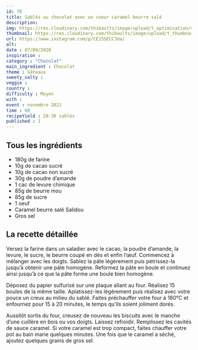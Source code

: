 ```yaml
---
id: 78
title: Sablés au chocolat avec un coeur caramel beurre salé
description: 
img: https://res.cloudinary.com/thibaults/image/upload/t_optimisation/v1600456108/Recipes/20200907_sable_chocolat.jpg
thumbnail: https://res.cloudinary.com/thibaults/image/upload/t_thumbnail_josie/v1600456108/Recipes/20200907_sable_chocolat.jpg
url: https://www.instagram.com/p/CE15SECC3Ua/
alt: 
date : 07/09/2020
inspiration : 
category : "Chocolat"
main_ingredient : Chocolat
theme : Gâteaux
sweety_salty : 
veggie : 
country :
difficulty : Moyen
with : 
event : novembre 2021
time : 60
recipeYield : 20-30 sablés
published : 1
---
```


## Tous les ingrédients
 - 180g de farine
 - 10g de cacao sucré
 - 10g de cacao non sucré
 - 30g de poudre d’amande
 - 1 cac de levure chimique
 - 85g de beurre mou
 - 85g de sucre
 - 1 oeuf
 - Caramel beurre salé Salidou
 - Gros sel

## La recette détaillée
Versez la farine dans un saladier avec le cacao, la poudre d’amande, la levure, le sucre, le beurre coupé en dés et enfin l’œuf. Commencez à mélanger avec les doigts. Sablez la pâte légèrement puis pétrissez-la jusqu’à obtenir une pâte homogène. Reformez la pâte en boule et continuez ainsi jusqu’à ce que la pâte forme une boule bien homogène.

Déposez du papier sulfurisé sur une plaque allant au four. Réalisez 15 boules de la même taille. Aplatissez-les légèrement puis réalisez avec votre pouce un creux au milieu du sablé. Faites préchauffer votre four à 180°C et enfournez pour 15 à 20 minutes, le temps qu’ils soient joliment dorés.

Aussitôt sortis du four, creusez de nouveau les biscuits avec le manche d’une cuillère en bois ou vos doigts. Laissez refroidir. Remplissez les cavités de sauce caramel. Si votre caramel est trop compact, faites chauffer votre pot au bain marie quelques minutes. Une fois que le caramel a séché, ajoutez quelques grains de gros sel.